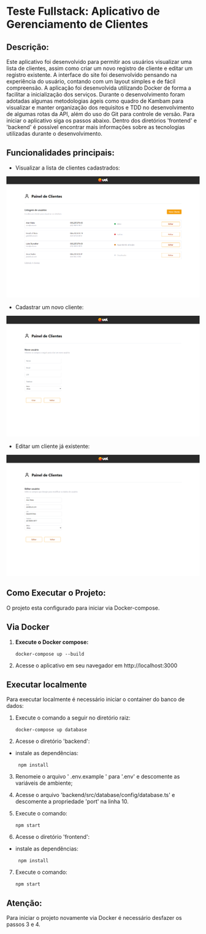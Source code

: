 # Teste Fullstack: Aplicativo de Gerenciamento de Clientes

## Descrição:

Este aplicativo foi desenvolvido para permitir aos usuários visualizar uma lista de clientes, assim como criar um novo registro de cliente e editar um registro existente.
A interface do site foi desenvolvido pensando na experiência do usuário, contando com um layout simples e de fácil compreensão.
A aplicação foi desenvolvida utilizando Docker de forma a facilitar a inicialização dos serviços.
Durante o desenvolvimento foram adotadas algumas metodologias ágeis como quadro de Kambam para visualizar e manter organização dos requisitos e TDD no desenvolvimento de algumas rotas da API,
além do uso do Git para controle de versão.
Para iniciar o aplicativo siga os passos abaixo. Dentro dos diretórios 'frontend' e 'backend' é possível encontrar mais informações sobre as tecnologias utilizadas durante o desenvolvimento.

## Funcionalidades principais:

- Visualizar a lista de clientes cadastrados:

<img src="./frontend/src/images/home-page.png" alt="Tela principal da aplicação">

- Cadastrar um novo cliente:

<img src="./frontend/src/images/create-user.png" alt="Tela para criar um novo cliente">

- Editar um cliente já existente:

<img src="./frontend/src/images/edit-user.png" alt="Tela editar um cliente já existente">


## Como Executar o Projeto:
  O projeto esta configurado para iniciar via Docker-compose.

## Via Docker

  1. **Execute o Docker compose:**
     
         docker-compose up --build
     
  2. Acesse o aplicativo em seu navegador em http://localhost:3000


## Executar localmente
  Para executar localmente é necessário iniciar o container do banco de dados:
  1. Execute o comando a seguir no diretório raiz:
       
         docker-compose up database

  2. Acesse o diretório 'backend':

  - instale as dependências:

         npm install

  3. Renomeie o arquivo ' .env.example ' para '.env' e descomente as variáveis de ambiente;

  4. Acesse o arquivo 'backend/src/database/config/database.ts' e descomente a propriedade 'port' na linha 10.

  5. Execute o comando:

         npm start

  6. Acesse o diretório 'frontend':

  - instale as dependências:

         npm install

  7. Execute o comando:

         npm start

## Atenção:
  Para iniciar o projeto novamente via Docker é necessário desfazer os passos 3 e 4.


